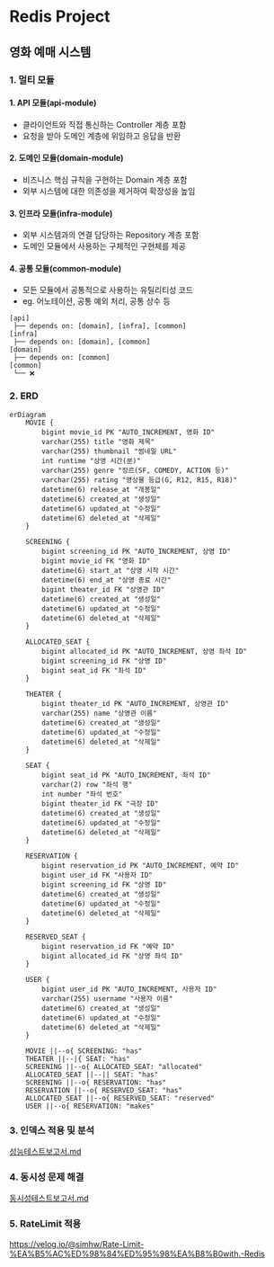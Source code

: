 # Redis Project

## 영화 예매 시스템

### 1. 멀티 모듈

#### 1. API 모듈(api-module)

- 클라이언트와 직접 통신하는 Controller 계층 포함
- 요청을 받아 도메인 계층에 위임하고 응답을 반환

#### 2. 도메인 모듈(domain-module)

- 비즈니스 핵심 규칙을 구현하는 Domain 계층 포함
- 외부 시스템에 대한 의존성을 제거하여 확장성을 높임

#### 3. 인프라 모듈(infra-module)

- 외부 시스템과의 연결 담당하는 Repository 계층 포함
- 도메인 모듈에서 사용하는 구체적인 구현체를 제공

#### 4. 공통 모듈(common-module)

- 모든 모듈에서 공통적으로 사용하는 유틸리티성 코드
- eg. 어노테이션, 공통 예외 처리, 공통 상수 등

```
[api]
 ├── depends on: [domain], [infra], [common]
[infra]
 ├── depends on: [domain], [common]
[domain]
 ├── depends on: [common]
[common]
 └── ❌   
```

### 2. ERD

```mermaid
erDiagram
    MOVIE {
        bigint movie_id PK "AUTO_INCREMENT, 영화 ID"
        varchar(255) title "영화 제목"
        varchar(255) thumbnail "썸네일 URL"
        int runtime "상영 시간(분)"
        varchar(255) genre "장르(SF, COMEDY, ACTION 등)"
        varchar(255) rating "영상물 등급(G, R12, R15, R18)"
        datetime(6) release_at "개봉일"
        datetime(6) created_at "생성일"
        datetime(6) updated_at "수정일"
        datetime(6) deleted_at "삭제일"
    }

    SCREENING {
        bigint screening_id PK "AUTO_INCREMENT, 상영 ID"
        bigint movie_id FK "영화 ID"
        datetime(6) start_at "상영 시작 시간"
        datetime(6) end_at "상영 종료 시간"
        bigint theater_id FK "상영관 ID"
        datetime(6) created_at "생성일"
        datetime(6) updated_at "수정일"
        datetime(6) deleted_at "삭제일"
    }

    ALLOCATED_SEAT {
        bigint allocated_id PK "AUTO_INCREMENT, 상영 좌석 ID"
        bigint screening_id FK "상영 ID"
        bigint seat_id FK "좌석 ID"
    }

    THEATER {
        bigint theater_id PK "AUTO_INCREMENT, 상영관 ID"
        varchar(255) name "상영관 이름"
        datetime(6) created_at "생성일"
        datetime(6) updated_at "수정일"
        datetime(6) deleted_at "삭제일"
    }

    SEAT {
        bigint seat_id PK "AUTO_INCREMENT, 좌석 ID"
        varchar(2) row "좌석 행"
        int number "좌석 번호"
        bigint theater_id FK "극장 ID"
        datetime(6) created_at "생성일"
        datetime(6) updated_at "수정일"
        datetime(6) deleted_at "삭제일"
    }

    RESERVATION {
        bigint reservation_id PK "AUTO_INCREMENT, 예약 ID"
        bigint user_id FK "사용자 ID"
        bigint screening_id FK "상영 ID"
        datetime(6) created_at "생성일"
        datetime(6) updated_at "수정일"
        datetime(6) deleted_at "삭제일"
    }

    RESERVED_SEAT {
        bigint reservation_id FK "예약 ID"
        bigint allocated_id FK "상영 좌석 ID"
    }

    USER {
        bigint user_id PK "AUTO_INCREMENT, 사용자 ID"
        varchar(255) username "사용자 이름"
        datetime(6) created_at "생성일"
        datetime(6) updated_at "수정일"
        datetime(6) deleted_at "삭제일"
    }

    MOVIE ||--o{ SCREENING: "has"
    THEATER ||--|{ SEAT: "has"
    SCREENING ||--o{ ALLOCATED_SEAT: "allocated"
    ALLOCATED_SEAT ||--|| SEAT: "has"
    SCREENING ||--o{ RESERVATION: "has"
    RESERVATION ||--o{ RESERVED_SEAT: "has"
    ALLOCATED_SEAT ||--o{ RESERVED_SEAT: "reserved"
    USER ||--o{ RESERVATION: "makes"

```

### 3. 인덱스 적용 및 분석

[성능테스트보고서.md](docs%2F%EC%84%B1%EB%8A%A5%ED%85%8C%EC%8A%A4%ED%8A%B8%EB%B3%B4%EA%B3%A0%EC%84%9C.md)

### 4. 동시성 문제 해결

[동시성테스트보고서.md](docs%2F%EB%8F%99%EC%8B%9C%EC%84%B1%ED%85%8C%EC%8A%A4%ED%8A%B8%EB%B3%B4%EA%B3%A0%EC%84%9C.md)

### 5. RateLimit 적용 
https://velog.io/@simhw/Rate-Limit-%EA%B5%AC%ED%98%84%ED%95%98%EA%B8%B0with.-Redis

